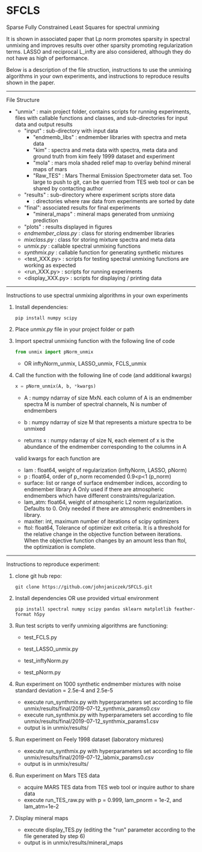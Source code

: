 # SFCLS
Sparse Fully Constrained Least Squares for spectral unmixing

It is shown in associated paper that Lp norm promotes sparsity in spectral unmixing and improves results over other sparsity promoting regularization terms. LASSO and reciprocal L_infty are also considered, although they do not have as high of performance. 

Below is a description of the file struction, instructions to use the unmixing algorithms in your own experiments, and instructions to reproduce results shown in the paper.
____________________________________________________________
File Structure

- "unmix" : main project folder, contains scripts for running experiments, files with callable 
            functions and classes, and sub-directories for input data and output results
    - "input" : sub-directory with input data
        - "endmemb_libs" :  endmember libraries with spectra and meta data
        - "kim" :   spectra and meta data with spectra, meta data and ground truth from
                    kim feely 1999 dataset and experiment
        - "mola" :  mars mola shaded relief map to overlay behind mineral maps of mars
        - "Raw_TES" : Mars Thermal Emission Spectrometer data set. Too large to push to git, can be querried from TES web tool or can be 			shared by contacting author
    - "results" : sub-directory where experiment scripts store data
        - <Year-Month-Day> : directories where raw data from experiments are sorted by date
	- "final": associated results for final experiments
        - "mineral_maps" : mineral maps generated from unmixing prediction
	- "plots" : results displayed in figures
    - *endmember_class.py* : class for storing endmember libraries
    - *mixclass.py* : class for storing mixture spectra and meta data
    - *unmix.py* : callable spectral unmixing functions
    - *synthmix.py* : callable function for generating synthetic mixtures
    - <test_XXX.py> : scripts for testing spectral unmixing functions are working as expected
    - <run_XXX.py> : scripts for running experiments
    - <display_XXX.py> : scripts for displaying / printing data

____________________________________________________________

Instructions to use spectral unmixing algorithms in your own experiments

1. Install dependencies:
	```
	pip install numpy scipy
	```
2. Place *unmix.py* file in your project folder or path

3. Import spectral unmixing function with the following line of code

	``` python
	from unmix import pNorm_unmix
	```
    - OR inftyNorm_unmix, LASSO_unmix, FCLS_unmix
    
4. Call the function with the following line of code (and additional kwargs)

	```python
	x = pNorm_unmix(A, b, *kwargs)
	```    
    - A : numpy ndarray of size MxN. each column of A is an endmember spectra
        M is number of spectral channels, N is number of endmembers
    - b : numpy ndarray of size M that represents a mixture spectra to be unmixed
    
    - returns x : numpy ndarray of size N, each element of x is the abundance
                of the endmember corresponding to the columns in A
    
    valid kwargs for each function are
    
    - lam : float64, weight of regularization (inftyNorm, LASSO, pNorm)
    - p : float64, order of p_norm recomended 0.9<p<1 (p_norm)
    - surface: list or range of surface endmember indices, according to endmember library A Only used if there are atmospheric endmembers which have different constraints/regularization. 
    - lam_atm: float64, weight of atmospheric L2 norm regularization. Defaults to 0. Only needed if there are atmospheric endmembers in library.
    - maxiter: int, maximum number of iterations of scipy optimizers
    - ftol: float64, Tolerance of optimizer exit criteria. It is a threshold for the relative change in the objective function between iterations. When the objective function changes by an amount less than ftol, the optimization is complete.


_____________________________________________________________

Instructions to reproduce experiment:
1. clone git hub repo:
	
	```
	git clone https://github.com/johnjaniczek/SFCLS.git
	```
	
2. Install dependencies OR use provided virtual environment
	```
	pip install spectral numpy scipy pandas sklearn matplotlib feather-format h5py
	```
	
3. Run test scripts to verify unmixing algorithms are functioning:
	
	- test_FCLS.py

	- test_LASSO_unmix.py
	
	- test_inftyNorm.py
	
	- test_pNorm.py

4. Run experiment on 1000 synthetic endmember mixtures with noise standard deviation = 2.5e-4 and 2.5e-5

	- execute run_synthmix.py with hyperparameters set according to file unmix/results/final/2019-07-12_synthmix_params0.csv
	- execute run_synthmix.py with hyperparameters set according to file unmix/results/final/2019-07-12_synthmix_params1.csv
	- output is in unmix/results/<Todays Date>
	
5. Run experiment on Feely 1998 dataset (laboratory mixtures)

	- execute run_synthmix.py with hyperparameters set according to file unmix/results/final/2019-07-12_labmix_params0.csv
	- output is in unmix/results/<Todays Date>

6. Run experiment on Mars TES data

	- acquire MARS TES data from TES web tool or inquire author to share data
	- execute run_TES_raw.py with p = 0.999, lam_pnorm = 1e-2, and lam_atm=1e-2

7. Display mineral maps
	
	- execute display_TES.py (editing the "run" parameter according to the file generated by step 6)
	- output is in unmix/results/mineral_maps


    
    
